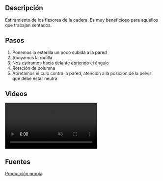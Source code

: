 ## Descripción

Estiramiento de los flexores de la cadera. Es muy beneficioso para aquellos que trabajan sentados.


## Pasos

1. Ponemos la esterilla un poco subida a la pared
2. Apoyamos la rodilla
3. Nos estiramos hacia delante abriendo el ángulo
4. Rotación de columna
5. Apretamos el culo contra la pared, atención a la posición de la pelvis que debe estar neutra

## Videos

<video width="{{config.video.width}}" height="{{config.video.height}}" muted preload="auto" controls>
  <source src="{{config.site_url}}video/psoas-prod.mp4" type="video/mp4">  
  Your browser does not support the video tag.
</video>




## Fuentes

[Producción propia]({{config.site_url}})